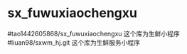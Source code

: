 # sx_fuwuxiaochengxu
#tao1442605868/sx_fuwuxiaochengxu  这个库为生鲜小程序
#liuan98/sxwm_hj.git  这个库为生鲜服务小程序
